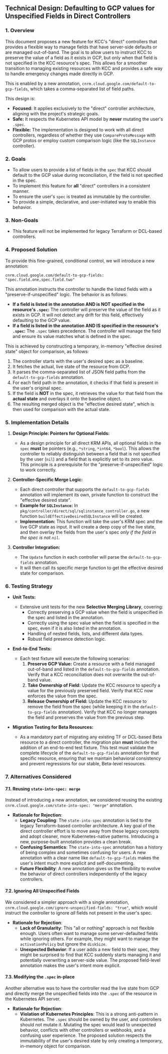 ## Technical Design: Defaulting to GCP values for Unspecified Fields in Direct Controllers

### 1. Overview

This document proposes a new feature for KCC's "direct" controllers that provides a flexible way to manage fields that have server-side defaults or are managed out-of-band. The goal is to allow users to instruct KCC to preserve the value of a field as it exists in GCP, but only when that field is not specified in the KCC resource's spec. This allows for a smoother transition to managing existing resources with KCC and provides a safe way to handle emergency changes made directly in GCP.

This is enabled by a new annotation, `cnrm.cloud.google.com/default-to-gcp-fields`, which takes a comma-separated list of field paths.

This design is:
*   **Focused:** It applies exclusively to the "direct" controller architecture, aligning with the project's strategic goals.
*   **Safe:** It respects the Kubernetes API model by **never** mutating the user's `.spec`.
*   **Flexible:** The implementation is designed to work with all direct controllers, regardless of whether they use `CompareProtoMessage` with GCP protos or employ custom comparison logic (like the `SQLInstance` controller).

### 2. Goals

*   To allow users to provide a list of fields in the `spec` that KCC should default to the GCP value during reconciliation, if the field is not specified in the spec.
*   To implement this feature for **all** "direct" controllers in a consistent manner.
*   To ensure the user's `spec` is treated as immutable by the controller.
*   To provide a simple, declarative, and user-initiated way to enable this behavior.

### 3. Non-Goals

*   This feature will not be implemented for legacy Terraform or DCL-based controllers.

### 4. Proposed Solution

To provide this fine-grained, conditional control, we will introduce a new annotation:

`cnrm.cloud.google.com/default-to-gcp-fields: "spec.field.one,spec.field.two"`

This annotation instructs the controller to handle the listed fields with a "preserve-if-unspecified" logic. The behavior is as follows:

*   **If a field is listed in the annotation AND is NOT specified in the resource's `.spec`:** The controller will preserve the value of the field as it exists in GCP. It will not detect any drift for this field, effectively defaulting to the GCP value.
*   **If a field is listed in the annotation AND IS specified in the resource's `.spec`:** The `.spec` takes precedence. The controller will manage the field and ensure its value matches what is defined in the spec.

This is achieved by constructing a temporary, in-memory "effective desired state" object for comparison, as follows:

1.  The controller starts with the user's desired spec as a baseline.
2.  It fetches the actual, live state of the resource from GCP.
3.  It parses the comma-separated list of JSON field paths from the `default-to-gcp-fields` annotation.
4.  For each field path in the annotation, it checks if that field is present in the user's original spec.
5.  If the field is **NOT** in the spec, it retrieves the value for that field from the **actual state** and overlays it onto the baseline object.
6.  The resulting merged object is the "effective desired state", which is then used for comparison with the actual state.

### 5. Implementation Details

1.  **Design Principle: Pointers for Optional Fields:**
    *   As a design principle for all direct KRM APIs, all optional fields in the `spec` **must** be pointers (e.g., `*string`, `*int64`, `*bool`). This allows the controller to reliably distinguish between a field that is not specified by the user (`nil`) and a field that is explicitly set to its zero value. This principle is a prerequisite for the "preserve-if-unspecified" logic to work correctly.

2.  **Controller-Specific Merge Logic:**
    *   Each direct controller that supports the `default-to-gcp-fields` annotation will implement its own, private function to construct the "effective desired state".
    *   **Example for `SQLInstance`:** In `pkg/controller/direct/sql/sqlinstance_controller.go`, a new function `buildEffectiveDesiredSQLInstance` will be created.
    *   **Implementation:** This function will take the user's KRM spec and the live GCP state as input. It will create a deep copy of the live state, and then overlay the fields from the user's spec *only if the field in the spec is not `nil`*.

3.  **Controller Integration:**
    *   The `Update` function in each controller will parse the `default-to-gcp-fields` annotation.
    *   It will then call its specific merge function to get the effective desired state for comparison.

### 6. Testing Strategy

*   **Unit Tests:**
    *   Extensive unit tests for the new **Selective Merging Library**, covering:
        *   Correctly preserving a GCP value when the field is unspecified in the spec and listed in the annotation.
        *   Correctly using the spec value when the field is specified in the spec, even if it is also listed in the annotation.
        *   Handling of nested fields, lists, and different data types.
        *   Robust field presence detection logic.

*   **End-to-End Tests:**
    *   Each test fixture will execute the following scenarios:
        1.  **Preserve GCP Value:** Create a resource with a field managed out-of-band and listed in the `default-to-gcp-fields` annotation. Verify that a KCC reconciliation does not overwrite the out-of-band value.
        2.  **Take Ownership of Field:** Update the KCC resource to specify a value for the previously preserved field. Verify that KCC now enforces the value from the spec.
        3.  **Release Ownership of Field:** Update the KCC resource to remove the field from the spec (while keeping it in the `default-to-gcp-fields` annotation). Verify that KCC no longer manages the field and preserves the value from the previous step.

*   **Migration Testing for Beta Resources:**
    *   As a mandatory part of migrating any existing TF or DCL-based Beta resource to a direct controller, the migration plan **must** include the addition of an end-to-end test fixture. This test must validate the complete lifecycle of the `default-to-gcp-fields` annotation for that specific resource, ensuring that we maintain behavioral consistency and prevent regressions for our stable, Beta-level resources.

### 7. Alternatives Considered

#### 7.1. Reusing `state-into-spec: merge`

Instead of introducing a new annotation, we considered reusing the existing `cnrm.cloud.google.com/state-into-spec: "merge"` annotation.

*   **Rationale for Rejection**:
    *   **Legacy Coupling**: The `state-into-spec` annotation is tied to the legacy Terraform-based controller architecture. A key goal of the direct controller effort is to move away from these legacy concepts and adopt cleaner, more Kubernetes-native patterns. Introducing a new, purpose-built annotation provides a clean break.
    *   **Confusing Semantics**: The `state-into-spec` annotation has a history of being complex and sometimes confusing for users. A new annotation with a clear name like `default-to-gcp-fields` makes the user's intent much more explicit and self-documenting.
    *   **Future Flexibility**: A new annotation gives us the flexibility to evolve the behavior of direct controllers independently of the legacy controllers.

#### 7.2. Ignoring All Unspecified Fields

We considered a simpler approach with a single annotation, `cnrm.cloud.google.com/ignore-unspecified-fields: "true"`, which would instruct the controller to ignore *all* fields not present in the user's spec.

*   **Rationale for Rejection**:
    *   **Lack of Granularity**: This "all or nothing" approach is not flexible enough. Users often want to manage some server-defaulted fields while ignoring others. For example, they might want to manage the `activationPolicy` but ignore the `diskSize`.
    *   **Unexpected Behavior**: If a user adds a new field to their spec, they might be surprised to find that KCC suddenly starts managing it and potentially overwriting a server-side value. The proposed field-level annotation makes the user's intent more explicit.

#### 7.3. Modifying the `.spec` in-place

Another alternative was to have the controller read the live state from GCP and directly merge the unspecified fields into the `.spec` of the resource in the Kubernetes API server.

*   **Rationale for Rejection**:
    *   **Violation of Kubernetes Principles**: This is a strong anti-pattern in Kubernetes. The `.spec` should be owned by the user, and controllers should not mutate it. Mutating the spec would lead to unexpected behavior, conflicts with other controllers or webhooks, and a confusing user experience. The proposed solution respects the immutability of the user's desired state by only creating a temporary, in-memory object for comparison.